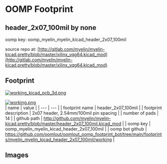 # OOMP Footprint  
## header_2x07_100mil  by none  
  
oomp key: oomp_myelin_myelin_kicad_header_2x07_100mil  
  
source repo at: [http://gitlab.com/myelin/myelin-kicad.pretty/blob/master/xilinx_vqg64.kicad_mod](http://gitlab.com/myelin/myelin-kicad.pretty/blob/master/xilinx_vqg64.kicad_mod)  
## Footprint  
  
[![working_kicad_pcb_3d.png](working_kicad_pcb_3d_600.png)](working_kicad_pcb_3d.png)  
  
[![working.png](working_600.png)](working.png)  
| name | value | 
| --- | --- | 
| footprint name | header_2x07_100mil | 
| footprint description | 2x07 header, 2.54mm/100mil pin spacing | 
| number of pads | 14 | 
| github path | http://github.com/myelin/myelin-kicad.pretty/blob/master/header_2x07_100mil.kicad_mod | 
| oomp key | oomp_myelin_myelin_kicad_header_2x07_100mil | 
| oomp bot github | https://github.com/oomlout/oomlout_oomp_footprint_bot/tree/main/footprints/myelin_myelin_kicad_header_2x07_100mil/working | 
## Images  
